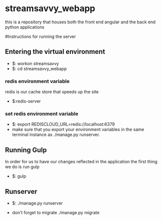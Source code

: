 # streamsavvy_webapp
this is a repository that houses both the front end angular and the back end python applications


#Instructions for running the server

## Entering the virtual environment

- $: workon streamsavvy
- $: cd streamsavvy_webapp

### redis environment variable

redis is our cache store that speeds up the site

- $:redis-server

### set redis environment variable

- $: export REDISCLOUD_URL=redis://localhost:6379
- make sure that you export your environment variables in the same terminal instance as ./manage.py runserver.

## Running Gulp

In order for us to have our changes reflected in the application the first thing we do is run gulp

- $: gulp

## Runserver

- $: ./manage.py runserver

- don't forget to migrate ./manage.py migrate
